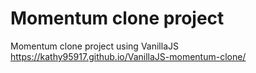 # Momentum clone project

Momentum clone project using VanillaJS
https://kathy95917.github.io/VanillaJS-momentum-clone/
